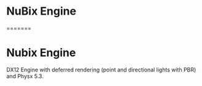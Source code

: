 # NuBix Engine
=======
# Nubix Engine
DX12 Engine with deferred rendering (point and directional lights with PBR) and Physx 5.3.